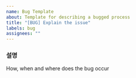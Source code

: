 ```yaml
---
name: Bug Template
about: Template for describing a bugged process
title: "[BUG] Explain the issue"
labels: bug
assignees: ""
---
```


### 설명

How, when and where does the bug occur
